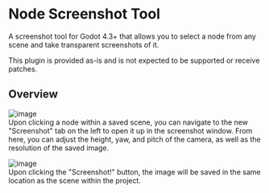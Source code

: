# Node Screenshot Tool
A screenshot tool for Godot 4.3+ that allows you to select a node from any scene and take transparent screenshots of it.

This plugin is provided as-is and is not expected to be supported or receive patches.

## Overview
![image](https://github.com/user-attachments/assets/41b08590-4135-4a4a-86c3-75d1d666535b)
<br>Upon clicking a node within a saved scene, you can navigate to the new "Screenshot" tab on the left to open it up in the screenshot window.
From here, you can adjust the height, yaw, and pitch of the camera, as well as the resolution of the saved image.

![image](https://github.com/user-attachments/assets/9a6ca357-d0ae-4357-93d8-e2f903fe6760)
<br>Upon clicking the "Screenshot!" button, the image will be saved in the same location as the scene within the project.
